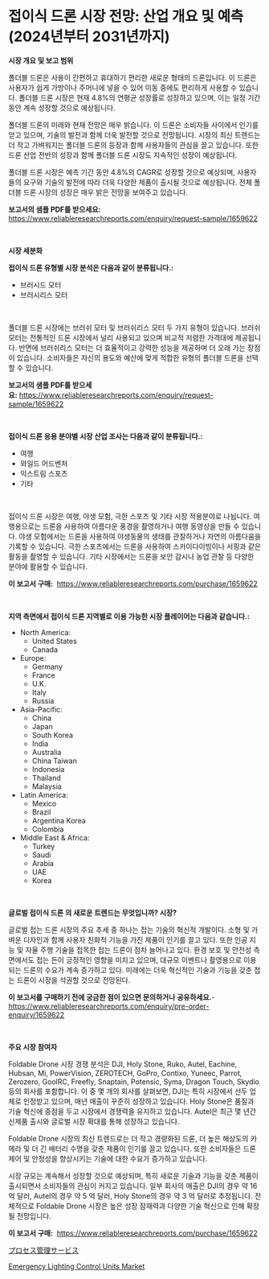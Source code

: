 <p><h1>접이식 드론 시장 전망: 산업 개요 및 예측 (2024년부터 2031년까지)</h1></p><p><strong>시장 개요 및 보고 범위</strong></p>
<p><p>폴더블 드론은 사용이 간편하고 휴대하기 편리한 새로운 형태의 드론입니다. 이 드론은 사용자가 쉽게 가방이나 주머니에 넣을 수 있어 이동 중에도 편리하게 사용할 수 있습니다. 폴더블 드론 시장은 현재 4.8%의 연평균 성장률로 성장하고 있으며, 이는 일정 기간 동안 계속 성장할 것으로 예상됩니다. </p><p>폴더블 드론의 미래와 현재 전망은 매우 밝습니다. 이 드론은 소비자들 사이에서 인기를 얻고 있으며, 기술의 발전과 함께 더욱 발전할 것으로 전망됩니다. 시장의 최신 트렌드는 더 작고 가벼워지는 폴더블 드론의 등장과 함께 사용자들의 관심을 끌고 있습니다. 또한 드론 산업 전반의 성장과 함께 폴더블 드론 시장도 지속적인 성장이 예상됩니다. </p><p>폴더블 드론 시장은 예측 기간 동안 4.8%의 CAGR로 성장할 것으로 예상되며, 사용자들의 요구와 기술의 발전에 따라 더욱 다양한 제품이 출시될 것으로 예상됩니다. 전체 폴더블 드론 시장의 성장은 매우 밝은 전망을 보여주고 있습니다.</p></p>
<p><strong>보고서의 샘플 PDF를 받으세요:</strong> <a href="https://www.reliableresearchreports.com/enquiry/request-sample/1659622">https://www.reliableresearchreports.com/enquiry/request-sample/1659622</a></p>
<p>&nbsp;</p>
<p><strong>시장 세분화</strong></p>
<p><strong>접이식 드론 유형별 시장 분석은 다음과 같이 분류됩니다.:</strong></p>
<p><ul><li>브러시드 모터</li><li>브러시리스 모터</li></ul></p>
<p>&nbsp;</p>
<p><p>폴더블 드론 시장에는 브러쉬 모터 및 브러쉬리스 모터 두 가지 유형이 있습니다. 브러쉬 모터는 전통적인 드론 시장에서 널리 사용되고 있으며 비교적 저렴한 가격대에 제공됩니다. 반면에 브러쉬리스 모터는 더 효율적이고 강력한 성능을 제공하며 더 오래 가는 장점이 있습니다. 소비자들은 자신의 용도와 예산에 맞게 적합한 유형의 폴더블 드론을 선택할 수 있습니다.</p></p>
<p><strong>보고서의 샘플 PDF를 받으세요:</strong>&nbsp;<a href="https://www.reliableresearchreports.com/enquiry/request-sample/1659622">https://www.reliableresearchreports.com/enquiry/request-sample/1659622</a></p>
<p>&nbsp;</p>
<p><strong> 접이식 드론 응용 분야별 시장 산업 조사는 다음과 같이 분류됩니다.:</strong></p>
<p><ul><li>여행</li><li>와일드 어드벤처</li><li>익스트림 스포츠</li><li>기타</li></ul></p>
<p>&nbsp;</p>
<p><p>접이식 드론 시장은 여행, 야생 모험, 극한 스포츠 및 기타 시장 적용분야로 나뉩니다. 여행용으로는 드론을 사용하여 아름다운 풍경을 촬영하거나 여행 동영상을 만들 수 있습니다. 야생 모험에서는 드론을 사용하여 야생동물의 생태를 관찰하거나 자연의 아름다움을 기록할 수 있습니다. 극한 스포츠에서는 드론을 사용하여 스카이다이빙이나 서핑과 같은 활동을 촬영할 수 있습니다. 기타 시장에서는 드론을 보안 감시나 농업 관찰 등 다양한 분야에 활용할 수 있습니다.</p></p>
<p><strong>이 보고서 구매:</strong>&nbsp; <a href="https://www.reliableresearchreports.com/purchase/1659622">https://www.reliableresearchreports.com/purchase/1659622</a></p>
<p>&nbsp;</p>
<p><strong>지역 측면에서 접이식 드론 지역별로 이용 가능한 시장 플레이어는 다음과 같습니다.:</strong></p>
<p><ul>
    <li>
        North America:
        <ul>
            <li>United States</li>
            <li>Canada</li>
        </ul>
    </li>
    <li>
        Europe:
        <ul>
            <li>Germany</li>
            <li>France</li>
            <li>U.K.</li>
            <li>Italy</li>
            <li>Russia</li>
        </ul>
    </li>
    <li>
        Asia-Pacific:
        <ul>
            <li>China</li>
            <li>Japan</li>
            <li>South Korea</li>
            <li>India</li>
            <li>Australia</li>
            <li>China Taiwan</li>
            <li>Indonesia</li>
            <li>Thailand</li>
            <li>Malaysia</li>
        </ul>
    </li>
    <li>
        Latin America:
        <ul>
            <li>Mexico</li>
            <li>Brazil</li>
            <li>Argentina Korea</li>
            <li>Colombia</li>
        </ul>
    </li>
    <li>
        Middle East & Africa:
        <ul>
            <li>Turkey</li>
            <li>Saudi</li>
            <li>Arabia</li>
            <li>UAE</li>
            <li>Korea</li>
        </ul>
    </li>
    </ul></p>
<p>&nbsp;</p>
<p><strong>글로벌 접이식 드론 의 새로운 트렌드는 무엇입니까? 시장?</strong></p>
<p><p>글로벌 접는 드론 시장의 주요 추세 중 하나는 접는 기술의 혁신적 개발이다. 소형 및 가벼운 디자인과 함께 사용자 친화적 기능을 가진 제품이 인기를 끌고 있다. 또한 인공 지능 및 자율 주행 기술을 접목한 접는 드론이 점차 늘어나고 있다. 환경 보호 및 안전성 측면에서도 접는 든이 긍정적인 영향을 미치고 있으며, 대규모 이벤트나 촬영용으로 이용되는 드론의 수요가 계속 증가하고 있다. 미래에는 더욱 혁신적인 기술과 기능을 갖춘 접는 드론이 시장을 석권할 것으로 전망된다.</p></p>
<p><strong>이 보고서를 구매하기 전에 궁금한 점이 있으면 문의하거나 공유하세요.</strong>- <a href="https://www.reliableresearchreports.com/enquiry/pre-order-enquiry/1659622">https://www.reliableresearchreports.com/enquiry/pre-order-enquiry/1659622</a></p>
<p>&nbsp;</p>
<p><strong>주요 시장 참여자</strong></p>
<p><p>Foldable Drone 시장 경쟁 분석은 DJI, Holy Stone, Ruko, Autel, Eachine, Hubsan, Mi, PowerVision, ZEROTECH, GoPro, Contixo, Yuneec, Parrot, Zerozero, GoolRC, Freefly, Snaptain, Potensic, Syma, Dragon Touch, Skydio 등의 회사를 포함합니다. 이 중 몇 개의 회사를 살펴보면, DJI는 특히 시장에서 선두 업체로 인정받고 있으며, 매년 매출이 꾸준히 성장하고 있습니다. Holy Stone은 품질과 기술 혁신에 중점을 두고 시장에서 경쟁력을 유지하고 있습니다. Autel은 최근 몇 년간 신제품 출시와 글로벌 시장 확대를 통해 성장하고 있습니다.</p><p>Foldable Drone 시장의 최신 트렌드로는 더 작고 경량화된 드론, 더 높은 해상도의 카메라 및 더 긴 배터리 수명을 갖춘 제품이 인기를 끌고 있습니다. 또한 소비자들은 드론 제어 및 안정성을 향상시키는 기술에 대한 수요가 증가하고 있습니다.</p><p>시장 규모는 계속해서 성장할 것으로 예상되며, 특히 새로운 기술과 기능을 갖춘 제품이 출시되면서 소비자들의 관심이 커지고 있습니다. 일부 회사의 매출은 DJI의 경우 약 16 억 달러, Autel의 경우 약 5 억 달러, Holy Stone의 경우 약 3 억 달러로 추정됩니다. 전체적으로 Foldable Drone 시장은 높은 성장 잠재력과 다양한 기술 혁신으로 인해 확장될 전망입니다.</p></p>
<p><strong>이 보고서 구매:</strong>&nbsp;&nbsp;<a href="https://www.reliableresearchreports.com/purchase/1659622">https://www.reliableresearchreports.com/purchase/1659622</a></p>
<p><p><a href="https://github.com/ppmazlotr77499/Market-Research-Report-List-1/blob/main/504006513781.md">プロセス管理サービス</a></p><p><a href="https://github.com/GroverBarry/Market-Research-Report-List-4/blob/main/emergency-lighting-control-units-market.md">Emergency Lighting Control Units Market</a></p></p>
